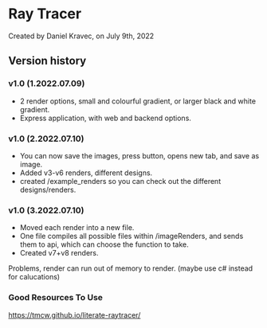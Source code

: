 # Ray Tracer

Created by Daniel Kravec, on July 9th, 2022


## Version history
### v1.0 (1.2022.07.09)
- 2 render options, small and colourful gradient, or larger black and white gradient.
- Express application, with web and backend options.

### v1.0 (2.2022.07.10)
- You can now save the images, press button, opens new tab, and save as image.
- Added v3-v6 renders, different designs.
- created /example_renders so you can check out the different designs/renders.

### v1.0 (3.2022.07.10)
- Moved each render into a new file.
- One file compiles all possible files within /imageRenders, and sends them to api, which can choose the function to take.
- Created v7+v8 renders.

Problems, render can run out of memory to render. (maybe use c# instead for calucations)

### Good Resources To Use
https://tmcw.github.io/literate-raytracer/